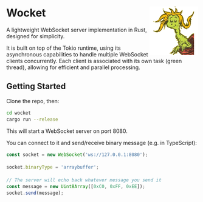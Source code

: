 # <img align="right" src="wocket.png" title="Wocket in My Pocket"> Wocket

A lightweight WebSocket server implementation in Rust, designed for simplicity.

It is built on top of the Tokio runtime, using its asynchronous capabilities to handle multiple WebSocket clients concurrently. Each client is associated with its own task (green thread), allowing for efficient and parallel processing.

## Getting Started

Clone the repo, then:

```sh
cd wocket
cargo run --release
```

This will start a WebSocket server on port 8080.

You can connect to it and send/receive binary message (e.g. in TypeScript):

```ts
const socket = new WebSocket('ws://127.0.0.1:8080');

socket.binaryType = 'arraybuffer';

// The server will echo back whatever message you send it
const message = new Uint8Array([0xC0, 0xFF, 0xEE]);
socket.send(message);
```
